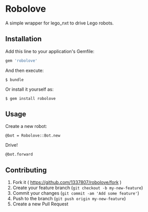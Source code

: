 # Robolove

A simple wrapper for lego_nxt to drive Lego robots.

## Installation

Add this line to your application's Gemfile:

```ruby
gem 'robolove'
```

And then execute:

    $ bundle

Or install it yourself as:

    $ gem install robolove

## Usage

Create a new robot:

```
@bot = Robolove::Bot.new
```

Drive!

```
@bot.forward
```

## Contributing

1. Fork it ( https://github.com/1337807/robolove/fork )
2. Create your feature branch (`git checkout -b my-new-feature`)
3. Commit your changes (`git commit -am 'Add some feature'`)
4. Push to the branch (`git push origin my-new-feature`)
5. Create a new Pull Request
